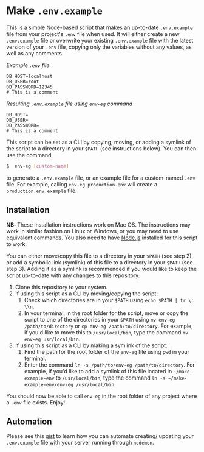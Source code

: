 # Make `.env.example`

This is a simple Node-based script that makes an up-to-date `.env.example` file from your project's `.env` file when used. It will either create a new `.env.example` file or overwrite your existing `.env.example` file with the latest version of your `.env` file, copying only the variables without any values, as well as any comments.

_Example `.env` file_
```
DB_HOST=localhost
DB_USER=root
DB_PASSWORD=12345
# This is a comment
```

_Resulting `.env.example` file using `env-eg` command_
```
DB_HOST=
DB_USER=
DB_PASSWORD=
# This is a comment
```

This script can be set as a CLI by copying, moving, or adding a symlink of the script to a directory in your `$PATH` (see instructions below). You can then use the command

```bash
$  env-eg [custom-name]
```

to generate a `.env.example` file, or an example file for a custom-named `.env` file. For example, calling `env-eg production.env` will create a `production.env.example` file.

## Installation
**NB:** These installation instructions work on Mac OS. The instructions may work in similar fashion on Linux or Windows, or you may need to use equivalent commands. You also need to have [Node.js](https://nodejs.org/en/) installed for this script to work.

You can either move/copy this file to a directory in your `$PATH` (see step 2), or add a symbolic link (symlink) of this file to a directory in your `$PATH` (see step 3). Adding it as a symlink is recommended if you would like to keep the script up-to-date with any changes to this repository.

1. Clone this repository to your system.
2. If using this script as a CLI by moving/copying the script:
   1. Check which directories are in your `$PATH` using `echo $PATH | tr \: \\n`.
   2. In your terminal, in the root folder for the script, move or copy the script to one of the directories in your `$PATH` using `mv env-eg /path/to/directory` or `cp env-eg /path/to/directory`. For example, if you'd like to move this to `/usr/local/bin`, type the command `mv env-eg usr/local/bin`.
3. If using this script as a CLI by making a symlink of the script:
   1. Find the path for the root folder of the `env-eg` file using `pwd` in your terminal.
   2. Enter the command `ln -s /path/to/env-eg /path/to/directory`. For example, if you'd like to add a symlink of this file located in `~/make-example-env` to `/usr/local/bin`, type the command `ln -s ~/make-example-env/env-eg /usr/local/bin`.

You should now be able to call `env-eg` in the root folder of any project where a `.env` file exists. Enjoy!

## Automation
Please see this [gist](https://gist.github.com/rezziemaven/bd65ba3b719c24201b27481aa9d0bab0) to learn how you can automate creating/ updating your `.env.example` file with your server running through `nodemon`.
